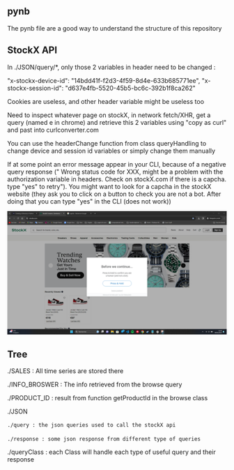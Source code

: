 

## pynb
The pynb file are a good way to understand the structure of this repository

## StockX API
In ./JSON/query/*, only those 2 variables in header need to be changed :

"x-stockx-device-id": "14bdd41f-f2d3-4f59-8d4e-633b685771ee",
"x-stockx-session-id": "d637e4fb-5520-45b5-bc6c-392b1f8ca262"

Cookies are useless, and other header variable might be useless too

Need to inspect whatever page on stockX, in network fetch/XHR, get a query (named e in chrome) and retrieve this 2 variables using "copy as curl" and past into curlconverter.com

You can use the headerChange function from class queryHandling to change device and session id variables or simply change them manually 

If at some point an error message appear in your CLI, because of a negative query response (" Wrong status code for XXX, might be a problem with the authorization variable in headers. Check on stockX.com if there is a capcha. type "yes" to retry"). You might want to look for a capcha in the stockX website (they ask you to click on a button to check you are not a bot. After doing that you can type "yes" in the CLI (does not work))

![Captcha](captcha.png)

## Tree
./SALES : All time series are stored there

./INFO_BROSWER : The info retrieved from the browse query

./PRODUCT_ID : result from function getProductId in the browse class

./JSON

    ./query : the json queries used to call the stockX api

    ./response : some json response from different type of queries 
    
./queryClass : each Class will handle each type of useful query and their response

